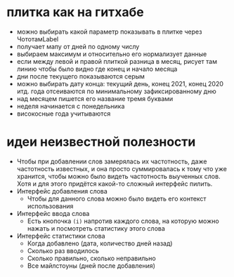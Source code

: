 # плитка как на гитхабе

* можно выбирать какой параметр показывать в плитке через ЧототамLabel
* получает мапу от дней по одному числу
* выбираем максимум и относительно его нормализует данные
* если между левой и правой плиткой разница в месяц, рисует там линию чтобы было видно где конец и начало месяца
* дни после текущего показываются серым
* можно выбирать дату конца: текущий день, конец 2021, конец 2020 итд. года отсеиваются по минимальному зафиксированному дню
* над месяцем пишется его название тремя буквами
* неделя начинается с понедельника
* високосные года учитываются

# идеи неизвестной полезности

* Чтобы при добавлении слов замерялась их частотность, даже частотность известных, и она просто суммировалась к тому что уже хранится, чтобы можно было видеть частотность выученных слов. Хотя и для этого придётся какой-то сложный интерфейс пилить.
* Интерфейс добавления слова
  * Чтобы для данного слова можно было видеть его контекст использования
* Интерфейс ввода слова
  * Есть кнопочка `(i)` напротив каждого слова, на которую можно нажать и посмотреть статистику этого слова
* Интерфейс статистики слова
  * Когда добавлено (дата, количество дней назад)
  * Сколько раз вводилось
  * Сколько правильно, сколько неправильно
  * Все майлстоуны (дней после добавления)